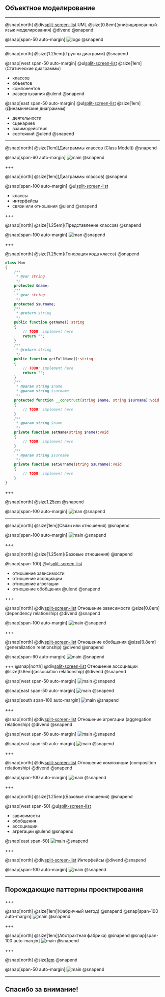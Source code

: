 
## Объектное моделирование

---

@snap[north]
    @div[split-screen-list](false)
	UML
	@size[0.8em](унифицированный язык моделирования)
    @divend
@snapend

@snap[span-50 auto-margin]
![logo](images/UML_logo.png)
@snapend

---
@snap[north]
@size[1.25em](Группы диаграмм)
@snapend

@snap[west span-50 auto-margin] 
  @ul[split-screen-list](false)
  @size[1em](Статические диаграммы)
  - классов
  - объектов
  - компонентов
  - развертывания
@ulend
@snapend

@snap[east span-50 auto-margin]
  @ul[split-screen-list](false)
  @size[1em](Динамические диаграммы)
  - деятельности
  - сценариев
  - взаимодействия 
  - состояний
@ulend
@snapend

---

@snap[north]
@size[1em](Диаграммы классов (Class Model))
@snapend

@snap[span-60 auto-margin]
![main](images/diagram.png)
@snapend

+++

@snap[north]
@size[1em](Диаграммы классов)
@snapend

@snap[span-100 auto-margin]
  @ul[split-screen-list](false)
  -  классы
  -  интерфейсы
  -  связи или отношения
@ulend
@snapend

+++

@snap[north]
@size[1.25em](Представление классов)
@snapend

@snap[span-100 auto-margin] 
![man](images/man.png)
@snapend

+++

@snap[north]
@size[1.25em](Генерация кода класса)
@snapend

```php
class Man
{
	/**
	 * @var string
	 */
	protected $name;
	/**
	 * @var string
	 */
	protected $surname;
	/**
	 * @return string
	 */
	public function getName():string
	{
		// TODO: implement here
		return "";
	}
	/**
	 * @return string
	 */
	public function getFullName():string
	{
		// TODO: implement here
		return "";
	}
	/**
	 * @param string $name
	 * @param string $surname
	 */
	protected function __construct(string $name, string $surname):void
	{
		// TODO: implement here
	}
	/**
	 * @param string $name
	 */
	private function setName(string $name):void
	{
		// TODO: implement here
	}
	/**
	 * @param string $surname
	 */
	private function setSurname(string $surname):void
	{
		// TODO: implement here
	}
}
```
+++

@snap[north]
@size[1.25em](Одиночка)
@snapend

@snap[span-100 auto-margin] 
![man](images/singleton.png)
@snapend

---

@snap[north]
@size[1em](Связи или отношения)
@snapend

@snap[span-100 auto-margin]
![main](images/relationship.png)
@snapend

+++

@snap[north]
@size[1.25em](Базовые отношения)
@snapend

@snap[span-100]
  @ul[split-screen-list](false)
  - отношение зависимости
  - отношение ассоциации
  - отношение агрегации
  - отношение обобщения
@ulend
@snapend

+++

@snap[north]
    @div[split-screen-list](false)
	Отношение зависимости
	@size[0.8em](dependency relationship)
    @divend
@snapend

@snap[span-100 auto-margin]
![main](images/dependency.png)
@snapend

+++

@snap[north]
    @div[split-screen-list](false)
	Отношение обобщения
	@size[0.8em](generalization relationship)
    @divend
@snapend

@snap[span-60 auto-margin]
![main](images/generalization.png)
@snapend

+++
@snap[north]
    @div[split-screen-list](false)
	Отношение ассоциации 
	@size[0.8em](association relationship)
    @divend
@snapend

@snap[west span-50 auto-margin]
![main](images/association1.png)
@snapend

@snap[east span-50 auto-margin]
![main](images/association2.png)
@snapend

@snap[south span-100 auto-margin]
![main](images/association3.png)
@snapend

+++

@snap[north]
    @div[split-screen-list](false)
	Отношение агрегации 
	(aggregation relationship)
    @divend
@snapend

@snap[west span-50 auto-margin]
![main](images/aggregation.png)
@snapend

@snap[east span-50 auto-margin]
![main](images/aggregation1.jpeg)
@snapend

+++

@snap[north]
    @div[split-screen-list](false)
	Отношение композиции 
	(composition relationship)
    @divend
@snapend

@snap[span-100 auto-margin]
![main](images/composition.jpeg)
@snapend

+++

@snap[north]
@size[1.25em](Базовые отношения)
@snapend

@snap[west span-50]
  @ul[split-screen-list](false)
  - зависимости
  - обобщения
  - ассоциации
  - агрегации
@ulend
@snapend

@snap[east span-50]
![main](images/mainRelationship.png)
@snapend

+++

@snap[north]
    @div[split-screen-list](false)
	Интерфейсы
    @divend
@snapend

@snap[span-100 auto-margin]
![main](images/interface.png)
@snapend

---

## Порождающие паттерны проектирования

+++

@snap[north]
@size[1em](Фабричный метод)
@snapend
@snap[span-100 auto-margin]
![main](images/factory.png)
@snapend

+++

@snap[north]
@size[1em](Абстрактная фабрика)
@snapend
@snap[span-100 auto-margin]
![main](images/abstract.png)
@snapend

+++

@snap[north]
@size[1em](Строитель)
@snapend

@snap[span-50 auto-margin]
![main](images/builder.png)
@snapend

---

## Спасибо за внимание!
